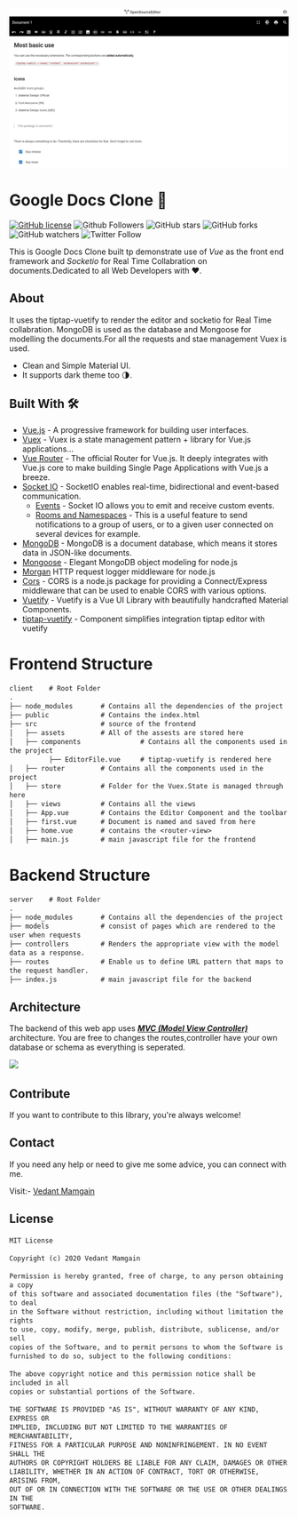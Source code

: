 ![](media/sample1.jpg)

# Google Docs Clone 📝

[![GitHub license](https://img.shields.io/badge/License-MIT-blue.svg)](LICENSE)
![Github Followers](https://img.shields.io/github/followers/vedantmamgain?label=Follow&style=social)
![GitHub stars](https://img.shields.io/github/stars/vedantmamgain/Google-Docs-Clone?style=social)
![GitHub forks](https://img.shields.io/github/forks/vedantmamgain/Google-Docs-Clone?style=social)
![GitHub watchers](https://img.shields.io/github/watchers/vedantmamgain/Google-Docs-Clone?style=social)
![Twitter Follow](https://img.shields.io/twitter/follow/MamgainVedant?label=Follow&style=social)

This is Google Docs Clone built tp demonstrate use of _Vue_ as the front end framework and _Socketio_ for Real Time Collabration on documents.Dedicated to all Web Developers with ❤️.

## About

It uses the tiptap-vuetify to render the editor and socketio for Real Time collabration. MongoDB is used as the database and Mongoose for modelling the documents.For all the requests and stae management Vuex is used.

- Clean and Simple Material UI.
- It supports dark theme too 🌗.

## Built With 🛠

- [Vue.js](https://vuejs.org/) - A progressive framework for building user interfaces.
- [Vuex](https://vuex.vuejs.org/) - Vuex is a state management pattern + library for Vue.js applications...
- [Vue Router](https://router.vuejs.org/) - The official Router for Vue.js. It deeply integrates with Vue.js core to make building Single Page Applications with Vue.js a breeze.
- [Socket IO](https://socket.io/) - SocketIO enables real-time, bidirectional and event-based communication.
  - [Events](https://socket.io/docs/#Sending-and-receiving-events) - Socket IO allows you to emit and receive custom events.
  - [Rooms and Namespaces](https://socket.io/docs/rooms-and-namespaces/) - This is a useful feature to send notifications to a group of users, or to a given user connected on several devices for example.
- [MongoDB](https://www.mongodb.com/) - MongoDB is a document database, which means it stores data in JSON-like documents.
- [Mongoose](https://mongoosejs.com/) - Elegant MongoDB object modeling for node.js
- [Morgan](https://github.com/expressjs/morgan#readme) HTTP request logger middleware for node.js
- [Cors](https://github.com/expressjs/cors#readme) - CORS is a node.js package for providing a Connect/Express middleware that can be used to enable CORS with various options.
- [Vuetify](https://vuetifyjs.com/en/) - Vuetify is a Vue UI Library with beautifully handcrafted Material Components.
- [tiptap-vuetify](https://github.com/iliyaZelenko/tiptap-vuetify) - Component simplifies integration tiptap editor with vuetify

# Frontend Structure

    client    # Root Folder
    .
    ├── node_modules       # Contains all the dependencies of the project
    ├── public             # Contains the index.html
    ├── src                # source of the frontend
    │   ├── assets         # All of the assests are stored here
    │   ├── components               # Contains all the components used in the project
              ├── EditorFile.vue     # tiptap-vuetify is rendered here
    │   ├── router         # Contains all the components used in the project
    │   ├── store          # Folder for the Vuex.State is managed through here
    │   ├── views          # Contains all the views
    │   ├── App.vue        # Contains the Editor Component and the toolbar
    │   ├── first.vue      # Document is named and saved from here
    │   ├── home.vue       # contains the <router-view>
    │   ├── main.js        # main javascript file for the frontend

# Backend Structure

    server    # Root Folder
    .
    ├── node_modules       # Contains all the dependencies of the project
    ├── models             # consist of pages which are rendered to the user when requests
    ├── controllers        # Renders the appropriate view with the model data as a response.
    ├── routes             # Enable us to define URL pattern that maps to the request handler.
    ├── index.js           # main javascript file for the backend

## Architecture

The backend of this web app uses [**_MVC (Model View Controller)_**](https://www.geeksforgeeks.org/model-view-controllermvc-architecture-for-node-applications/) architecture. You are free to changes the routes,controller have your own database or schema as everything is seperated.

![](https://mdn.mozillademos.org/files/14456/MVC%20Express.png)

## Contribute

If you want to contribute to this library, you're always welcome!

## Contact

If you need any help or need to give me some advice, you can connect with me.

Visit:- [Vedant Mamgain](https://www.linkedin.com/in/vedant-mamgain/)

## License

```
MIT License

Copyright (c) 2020 Vedant Mamgain

Permission is hereby granted, free of charge, to any person obtaining a copy
of this software and associated documentation files (the "Software"), to deal
in the Software without restriction, including without limitation the rights
to use, copy, modify, merge, publish, distribute, sublicense, and/or sell
copies of the Software, and to permit persons to whom the Software is
furnished to do so, subject to the following conditions:

The above copyright notice and this permission notice shall be included in all
copies or substantial portions of the Software.

THE SOFTWARE IS PROVIDED "AS IS", WITHOUT WARRANTY OF ANY KIND, EXPRESS OR
IMPLIED, INCLUDING BUT NOT LIMITED TO THE WARRANTIES OF MERCHANTABILITY,
FITNESS FOR A PARTICULAR PURPOSE AND NONINFRINGEMENT. IN NO EVENT SHALL THE
AUTHORS OR COPYRIGHT HOLDERS BE LIABLE FOR ANY CLAIM, DAMAGES OR OTHER
LIABILITY, WHETHER IN AN ACTION OF CONTRACT, TORT OR OTHERWISE, ARISING FROM,
OUT OF OR IN CONNECTION WITH THE SOFTWARE OR THE USE OR OTHER DEALINGS IN THE
SOFTWARE.
```

